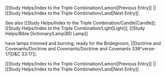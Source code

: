 [[Study Helps/Index to the Triple Combination/Lamoni|Previous Entry]]  ||  [[Study Helps/Index to the Triple Combination/Land|Next Entry]]

 See also [[Study Helps/Index to the Triple Combination/Candle|Candle]]; [[Study Helps/Index to the Triple Combination/Light|Light]]; [[Study Helps/Bible Dictionary/Lamp|BD Lamp]]

 have lamps trimmed and burning, ready for the Bridegroom, [[Doctrine and Covenants/Doctrine and Covenants/Doctrine and Covenants 33#^verse-17|D&C 33:17]].

[[Study Helps/Index to the Triple Combination/Lamoni|Previous Entry]]  ||  [[Study Helps/Index to the Triple Combination/Land|Next Entry]]